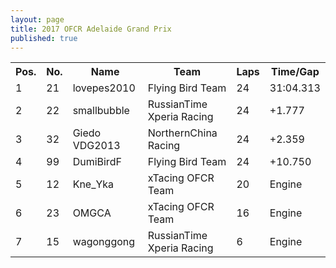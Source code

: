 ```yaml
---
layout: page
title: 2017 OFCR Adelaide Grand Prix
published: true
---
```


<font size="2">
<table>
  <tr>
    <th>Pos.</th>
    <th>No.</th>
    <th>Name</th>
    <th>Team</th>
    <th>Laps</th>
    <th>Time/Gap</th>
  </tr>
  <tr>
    <td>1</td>
    <td>21</td>
    <td>lovepes2010</td>
    <td>Flying Bird Team</td>
    <td>24</td>
    <td>31:04.313</td>
  </tr>
  <tr>
    <td>2</td>
    <td>22</td>
    <td>smallbubble</td>
    <td>RussianTime Xperia Racing</td>
    <td>24</td>
    <td>+1.777</td>
  </tr>
  <tr>
    <td>3</td>
    <td>32</td>
    <td>Giedo VDG2013</td>
    <td>NorthernChina Racing</td>
    <td>24</td>
    <td>+2.359</td>
  </tr>
  <tr>
    <td>4</td>
    <td>99</td>
    <td>DumiBirdF</td>
    <td>Flying Bird Team</td>
    <td>24</td>
    <td>+10.750</td>
  </tr>
  <tr>
    <td>5</td>
    <td>12</td>
    <td>Kne_Yka</td>
    <td>xTacing OFCR Team</td>
    <td>20</td>
    <td>Engine</td>
  </tr>
  <tr>
    <td>6</td>
    <td>23</td>
    <td>OMGCA</td>
    <td>xTacing OFCR Team</td>
    <td>16</td>
    <td>Engine</td>
  </tr>
  <tr>
    <td>7</td>
    <td>15</td>
    <td>wagonggong</td>
    <td>RussianTime Xperia Racing</td>
    <td>6</td>
    <td>Engine</td>
  </tr>
</table>
</font>